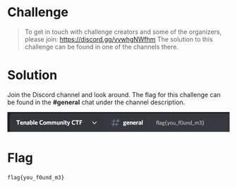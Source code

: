 # Challenge
> To get in touch with challenge creators and some of the organizers, please join: https://discord.gg/vvwhgNWfhm
The solution to this challenge can be found in one of the channels there. 

# Solution
Join the Discord channel and look around. The flag for this challenge can be found in the **#general** chat under the channel description.

![intro2 flag](./intro2_flag.PNG)
# Flag
```
flag{you_f0und_m3}
```
